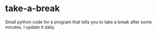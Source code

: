 # take-a-break
Small python code for a program that tells you to take a break after some minutes.
I update it daily.
